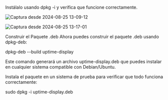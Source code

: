 Instálalo usando dpkg -i y verifica que funcione correctamente.


![Captura desde 2024-08-25 13-09-12](https://github.com/user-attachments/assets/0549ba6d-80c8-459c-926d-5a6b12550bc1)

![Captura desde 2024-08-25 13-17-01](https://github.com/user-attachments/assets/350fc9dc-ffee-4438-bd70-1585818c5c35)



 Construir el Paquete .deb
Ahora puedes construir el paquete .deb usando dpkg-deb:

dpkg-deb --build uptime-display


Este comando generará un archivo uptime-display.deb que puedes instalar en cualquier sistema compatible con Debian/Ubuntu.

Instala el paquete en un sistema de prueba para verificar que todo funciona correctamente:

sudo dpkg -i uptime-display.deb

